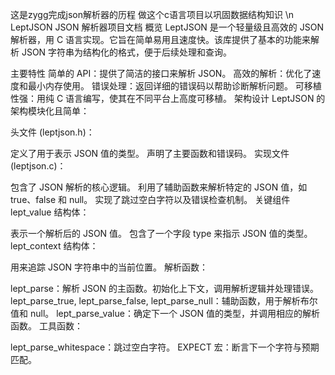 这是zygg完成json解析器的历程 做这个c语言项目以巩固数据结构知识 \n
LeptJSON JSON 解析器项目文档
概览
LeptJSON 是一个轻量级且高效的 JSON 解析器，用 C 语言实现。它旨在简单易用且速度快。该库提供了基本的功能来解析 JSON 字符串为结构化的格式，便于后续处理和查询。

主要特性
简单的 API：提供了简洁的接口来解析 JSON。
高效的解析：优化了速度和最小内存使用。
错误处理：返回详细的错误码以帮助诊断解析问题。
可移植性强：用纯 C 语言编写，使其在不同平台上高度可移植。
架构设计
LeptJSON 的架构模块化且简单：

头文件 (leptjson.h)：

定义了用于表示 JSON 值的类型。
声明了主要函数和错误码。
实现文件 (leptjson.c)：

包含了 JSON 解析的核心逻辑。
利用了辅助函数来解析特定的 JSON 值，如 true、false 和 null。
实现了跳过空白字符以及错误检查机制。
关键组件
lept_value 结构体：

表示一个解析后的 JSON 值。
包含了一个字段 type 来指示 JSON 值的类型。
lept_context 结构体：

用来追踪 JSON 字符串中的当前位置。
解析函数：

lept_parse：解析 JSON 的主函数。初始化上下文，调用解析逻辑并处理错误。
lept_parse_true, lept_parse_false, lept_parse_null：辅助函数，用于解析布尔值和 null。
lept_parse_value：确定下一个 JSON 值的类型，并调用相应的解析函数。
工具函数：

lept_parse_whitespace：跳过空白字符。
EXPECT 宏：断言下一个字符与预期匹配。
